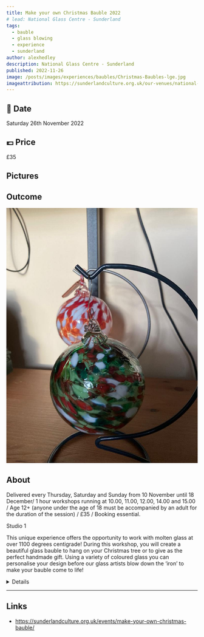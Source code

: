```yaml
---
title: Make your own Christmas Bauble 2022
# lead: National Glass Centre - Sunderland
tags:
  - bauble
  - glass blowing
  - experience
  - sunderland
author: alexhedley
description: National Glass Centre - Sunderland
published: 2022-11-26
image: /posts/images/experiences/baubles/Christmas-Baubles-lge.jpg
imageattribution: https://sunderlandculture.org.uk/our-venues/national-glass-centre/
---
```


<!-- # Make your own Christmas Bauble 2022 -->

<!-- ![Christmas Baubles](images/experiences/baubles/Christmas-Baubles-lge.jpg "Christmas Baubles") -->

## 📅 Date

Saturday 26th November 2022

## 💷 Price

£35

## Pictures

<!-- ![Bauble](images/experiences/baubles/Christmas-Baubles_1.jpg "Bauble") -->

## Outcome

![Bauble](images/experiences/baubles/Christmas-Bauble-2.jpg "Bauble")

## About

Delivered every Thursday, Saturday and Sunday from 10 November until 18 December/ 1 hour workshops running at 10.00, 11.00, 12.00, 14.00 and 15.00 / Age 12+ (anyone under the age of 18 must be accompanied by an adult for the duration of the session) / £35 / Booking essential.

Studio 1

This unique experience offers the opportunity to work with molten glass at over 1100 degrees centigrade! During this workshop, you will create a beautiful glass bauble to hang on your Christmas tree or to give as the perfect handmade gift. Using a variety of coloured glass you can personalise your design before our glass artists blow down the ‘iron’ to make your bauble come to life!

<details>
Participants will be permitted to bring **one additional person** into the seating area during their experience.

Before booking please take the time to read the additional information and delivery details below:

## Important Information

- **Collection** – Your bauble will be ready to collect, from the shop counter, 1 week after your workshop.
- **Delivery options** – If you wish to have your bauble delivered to your home, please arrange and pay for this on the day you take part at our Visitor Services Desk. Postage and packing – 1 Bauble = £7 each / 2 Baubles = £14 / 3 -10 baubles = £20 .
- **Refund/Exchanges** – Bookings for Bauble Experiences are non-refundable and dates/times are not transferable. However, you may transfer your experience to a friend or family member if required.
- **Age Restrictions** – This workshop requires no previous experience and is suitable for ages 12+. Please note that anyone under the age of 18 years old must be accompanied by an adult.
- **Suitability** – These workshops are suitable for most people, however, if you have any questions or concerns regarding mobility or safety then please contact the Visitor Services Desk on 0191 568 9700 & discuss whilst booking.
  Duration – This workshop lasts 1 hour and includes 7 participants per hour.
  Breakages – On rare occasions, your bauble may crack during the cooling process, if this happens we will make a replica/replacement bauble for you – in addition to your bauble which we will also give you if it is not deemed to be unsafe.
- **Dress Code** – Please make sure you are suitably dressed and wearing flat, closed-toe shoes.
- **Water** – It is advisable to bring a small bottle of water with you to stay hydrated
- **COVID** – If you or a member of your party have tested positive for COVID-19, preventing you from attending an event or performance for which you have booked tickets, please contact us up to 24 hours before the event with evidence of a positive test and we will credit you or refund your tickets. If you have purchased tickets for a performance via an approved agent, please see their booking terms and conditions for the event and contact them directly. If you show symptoms after your visit, please contact the NHS directly on 111 or 119 and follow government guidelines. We will send you a pre-event email ahead of your visit to keep you updated on the latest Covid-19 guidance. Please also check our website, which will be regularly updated with further details, updates and information – all information is correct at the time of publication and is subject to changes to Government guidelines.
All our events are subject to regular risk assessments and while we currently expect to deliver these sessions it may be necessary to cancel for safety reasons if we deem it to be in participants’ best interests. Please refer to our full Make Your Own Baubles terms and conditions
</details>

---

## Links

- https://sunderlandculture.org.uk/events/make-your-own-christmas-bauble/
